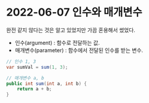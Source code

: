 # 2022-06-07 인수와 매개변수

완전 같지 않다는 것은 알고 있었지만 가끔 혼용해서 썼었다.

- 인수(argument) : 함수로 전달하는 값.
- 매개변수(parameter) : 함수에서 전달된 인수를 받는 변수.

```java
// 인수 1, 3
var sumVal = sum(1, 3);

// 매개변수 a, b
public int sum(int a, int b) {
	return a + b;
}
```